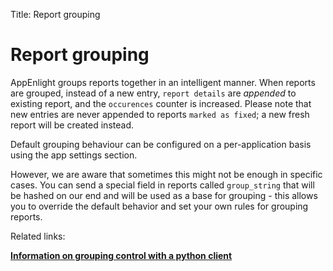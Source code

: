Title: Report grouping

# Report grouping

AppEnlight groups reports together in an intelligent manner.
When reports are grouped, instead of a new entry, `report details` are *appended*
to existing report, and the `occurences` counter is increased. Please note that new entries
are never appended to reports `marked as fixed`; a new fresh report will be created
instead.

Default grouping behaviour can be configured on a per-application basis using the
app settings section.

However, we are aware that sometimes this might not be enough in specific cases.
You can send a special field in reports called `group_string` that will be
hashed on our end and will be used as a base for grouping - this allows you to
override the default behavior and set your own rules for grouping reports.

Related links:

**[Information on grouping control with a python client](/page/python/client-configuration#tips-tricks)**
